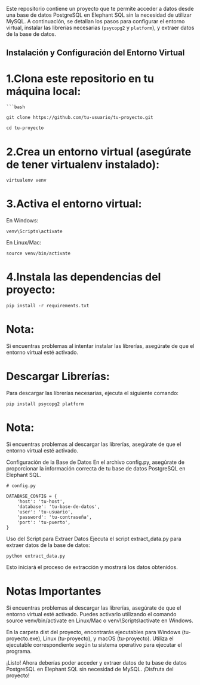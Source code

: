 Este repositorio contiene un proyecto que te permite acceder a datos desde una base de datos PostgreSQL en Elephant SQL sin la necesidad de utilizar MySQL. A continuación, se detallan los pasos para configurar el entorno virtual, instalar las librerías necesarias (`psycopg2` y `platform`), y extraer datos de la base de datos.

## Instalación y Configuración del Entorno Virtual

# 1.Clona este repositorio en tu máquina local:

    ```bash
    
    git clone https://github.com/tu-usuario/tu-proyecto.git

    cd tu-proyecto

# 2.Crea un entorno virtual (asegúrate de tener virtualenv instalado):

    virtualenv venv

# 3.Activa el entorno virtual:

En Windows:

    venv\Scripts\activate

En Linux/Mac:

    source venv/bin/activate

# 4.Instala las dependencias del proyecto:

    pip install -r requirements.txt

# Nota: 
Si encuentras problemas al intentar instalar las librerías, asegúrate de que el entorno virtual esté activado.

# Descargar Librerías:
Para descargar las librerías necesarias, ejecuta el siguiente comando:

    pip install psycopg2 platform
# Nota: 
Si encuentras problemas al descargar las librerías, asegúrate de que el entorno virtual esté activado.

Configuración de la Base de Datos
En el archivo config.py, asegúrate de proporcionar la información correcta de tu base de datos PostgreSQL en Elephant SQL.

    # config.py

    DATABASE_CONFIG = {
        'host': 'tu-host',
        'database': 'tu-base-de-datos',
        'user': 'tu-usuario',
        'password': 'tu-contraseña',
        'port': 'tu-puerto',
    }

Uso del Script para Extraer Datos
Ejecuta el script extract_data.py para extraer datos de la base de datos:

    python extract_data.py

Esto iniciará el proceso de extracción y mostrará los datos obtenidos.

# Notas Importantes
Si encuentras problemas al descargar las librerías, asegúrate de que el entorno virtual esté activado. Puedes activarlo utilizando el comando source venv/bin/activate en Linux/Mac o venv\Scripts\activate en Windows.

En la carpeta dist del proyecto, encontrarás ejecutables para Windows (tu-proyecto.exe), Linux (tu-proyecto), y macOS (tu-proyecto). Utiliza el ejecutable correspondiente según tu sistema operativo para ejecutar el programa.

¡Listo! Ahora deberías poder acceder y extraer datos de tu base de datos PostgreSQL en Elephant SQL sin necesidad de MySQL. ¡Disfruta del proyecto!